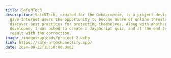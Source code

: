 ```yaml
---
title: SafeNTech
description: SafeNTech, created for the Gendarmerie, is a project designed to
  give Internet users the opportunity to become aware of online threats and
  discover best practices for protecting themselves. Along with another
  developer, I was asked to create a JavaScript quiz, and at the end to show the
  result with the correction.
image: /images/uploads/project_2.webp
link: https://safe-n-tech.netlify.app/
date: 2024-09-22T15:50:00.000Z
---
```


